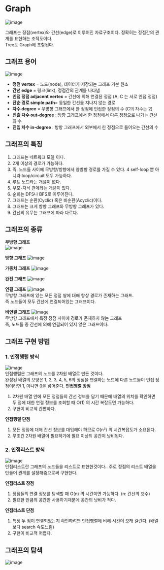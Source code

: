 # Graph
![image](https://user-images.githubusercontent.com/54929520/184068028-712b99ba-5986-4f88-8045-6832af05a57c.png)  

그래프는 정점(vertex)와 간선(edge)로 이루어진 자료구조이다. 정확히는 정점간의 관계를 표현하는 조직도이다.  
Tree도 Graph에 포함된다.  

## 그래프 용어
![image](https://user-images.githubusercontent.com/54929520/184068088-46ec5fbb-a589-482c-870d-ff70047184cc.png)  
- **정점 vertex** = 노드(node), 데이터가 저장되는 그래프 기본 원소  
- **간선 edge** = 링크(link), 정점간의 관계를 나타냄  
- **인접 정점 adjacent vertex** = 간선에 의해 연결된 정점 (A, C 는 서로 인접 정점)  
- **단순 경로 simple path**= 동일한 간선을 지나지 않는 경로  
- **차수 degree** = 무방향 그래프에서 한 정점에 인접한 정점의 수 (C의 차수는 2)  
- **진출 차수 out-degree** : 방향 그래프에서 한 정점에서 다른 정점으로 나가는 간선의 수  
- **진입 차수 in-degree** : 방향 그래프에서 외부에서 한 정점으로 들어오는 간선의 수

## 그래프의 특징
1. 그래프는 네트워크 모델 이다.
2. 2개 이상의 경로가 가능하다.
3. 즉, 노드들 사이에 무방향/방향에서 양방향 경로를 가질 수 있다.
4 self-loop 뿐 아니라 loop/circuit 모두 가능하다.
5. 루트 노드라는 개념이 없다.
6. 부모-자식 관계라는 개념이 없다.
7. 순회는 DFS나 BFS로 이루어진다.
8. 그래프는 순환(Cyclic) 혹은 비순환(Acyclic)이다.
9. 그래프는 크게 방향 그래프와 무방향 그래프가 있다.
10. 간선의 유무는 그래프에 따라 다르다.

## 그래프의 종류
**무방향 그래프**  
![image](https://user-images.githubusercontent.com/54929520/184068394-c3a18567-926f-4e00-8f97-28b9bda3e377.png)

**방향 그래프**
![image](https://user-images.githubusercontent.com/54929520/184068426-554d33a8-f823-4efc-bf32-20626f34dd9f.png)

**가중치 그래프**
![image](https://user-images.githubusercontent.com/54929520/184068436-3323988d-f083-4a89-8e04-6c07531b261c.png)

**완전 그래프**
![image](https://user-images.githubusercontent.com/54929520/184068458-0407974c-06a3-4be6-9813-2570c2fcab80.png)

**연결 그래프**
![image](https://user-images.githubusercontent.com/54929520/184068506-91c0e32a-4431-46b5-bfab-91922ad3024e.png)  
무방향 그래프에 있는 모든 정점 쌍에 대해 항상 경로가 존재하는 그래프.  
즉 노드들이 모두 간선에 연결되어있는 그래프이다.

**비연결 그래프**
![image](https://user-images.githubusercontent.com/54929520/184068586-054c7ba1-96d3-4616-beb2-8f1a23809fb9.png)  
무방향 그래프에서 특정 정점 사이에 경로가 존재하지 않는 그래프  
즉, 노드들 중 간선에 의해 연결되어 있지 않은 그래프이다.  

## 그래프 구현 방법
### 1. 인접행렬 방식
![image](https://user-images.githubusercontent.com/54929520/184068736-51b438a2-e429-483e-bb50-5681b138ca65.png)  
인접행렬은 그래프의 노드를 2차원 배열로 만든 것이다.  
완성된 배열의 모양은 1, 2, 3, 4, 5, 6의 정점을 연결하는 노드에 다른 노드들이 인접 정점이라면 1, 아니면 0을 넣어준다. 
**인접행렬 장점**
1. 2차원 배열 안에 모든 정점들의 간선 정보를 담기 때문에 배열의 위치를 확인하면 두 점에 대한 연결 정보를 조회할 때 O(1) 의 시간 복잡도면 가능하다. 
2. 구현이 비교적 간편하다.


**인접행렬 단점**
1. 모든 정점에 대해 간선 정보를 대입해야 하므로 O(n²) 의 시간복잡도가 소요된다.
2. 무조건 2차원 배열이 필요하기에 필요 이상의 공간이 낭비된다.

### 2. 인접리스트 방식
![image](https://user-images.githubusercontent.com/54929520/184068825-43950c78-73ae-417c-aed3-c3b0da0af3a5.png)  
인접리스트란 그래프의 노드들을 리스트로 표현한것이다.. 주로 정점의 리스트 배열을 만들어 관계를 설정해줌으로써 구현한다. 

**인접리스트 장점**
1. 정점들의 연결 정보를 탐색할 때 O(n) 의 시간이면 가능하다. (n: 간선의 갯수)
2. 필요한 만큼의 공간만 사용하기때문에 공간의 낭비가 적다.

**인접리스트 단점**
1. 특정 두 점이 연결되었는지 확인하려면 인접행렬에 비해 시간이 오래 걸린다. (배열보다 search 속도느림)
2. 구현이 비교적 어렵다.

## 그래프의 탐색
![image](https://user-images.githubusercontent.com/54929520/184069043-a5a9152f-088b-4cd5-9e42-a8e44ebf827b.png)

